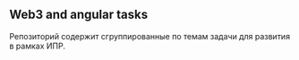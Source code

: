 ## Web3 and angular tasks

Репозиторий содержит сгруппированные по темам задачи для развития в рамках ИПР.
